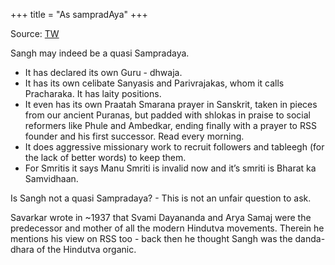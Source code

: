 +++
title = "As sampradAya"
+++

Source: [TW](https://twitter.com/bhAratenduH/status/1747308309693022703)

Sangh may indeed be a quasi Sampradaya. 

- It has declared its own Guru - dhwaja. 
- It has its own celibate Sanyasis and Parivrajakas, whom it calls Pracharaka. It has laity positions. 
- It even has its own Praatah Smarana prayer in Sanskrit, taken in pieces from our ancient Puranas, but padded with shlokas in praise to social reformers like Phule and Ambedkar, ending finally with a prayer to RSS founder and his first successor. Read every morning.
- It does aggressive missionary work to recruit followers and tableegh (for the lack of better words) to keep them.
- For Smritis it says Manu Smriti is invalid now and it’s smriti is Bharat ka Samvidhaan.

Is Sangh not a quasi Sampradaya? - This is not an unfair question to ask.

Savarkar wrote in ~1937 that Svami Dayananda and Arya Samaj were the predecessor and mother of all the modern Hindutva movements. Therein he mentions his view on RSS too - back then he thought Sangh was the danda-dhara of the Hindutva organic.
